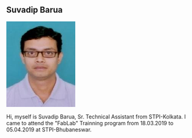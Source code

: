 ## Suvadip Barua
![Suvadip Barua](img/suvadipbarua.jpg "Suvadip Barua")

Hi, myself is Suvadip Barua, Sr. Technical Assistant from STPI-Kolkata.
I came to attend the "FabLab" Trainning program from 18.03.2019 to 05.04.2019 at STPI-Bhubaneswar.
